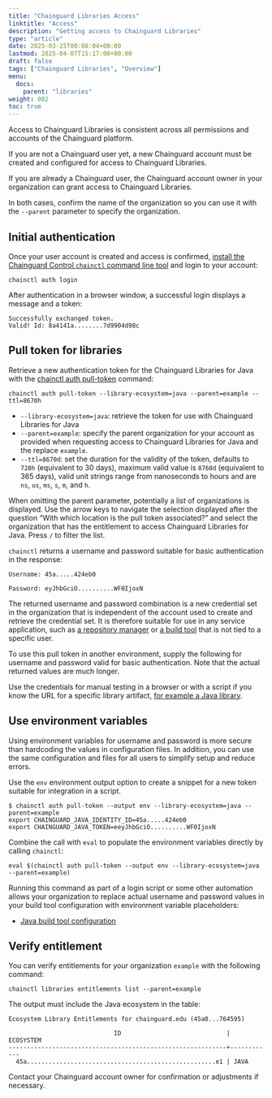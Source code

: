 ```yaml
---
title: "Chainguard Libraries Access"
linktitle: "Access"
description: "Getting access to Chainguard Libraries"
type: "article"
date: 2025-03-25T00:08:04+00:00
lastmod: 2025-04-07T15:17:00+00:00
draft: false
tags: ["Chainguard Libraries", "Overview"]
menu:
  docs:
    parent: "libraries"
weight: 002
toc: true
---
```


Access to Chainguard Libraries is consistent across all permissions and accounts
of the Chainguard platform.

If you are not a Chainguard user yet, a new Chainguard account must be created
and configured for access to Chainguard Libraries.

If you are already a Chainguard user, the Chainguard account owner in your
organization can grant access to Chainguard Libraries.

In both cases, confirm the name of the organization so you can use it with the
`--parent` parameter to specify the organization.

## Initial authentication

Once your user account is created and access is confirmed, [install the
Chainguard Control `chainctl` command line
tool](/chainguard/chainctl-usage/how-to-install-chainctl/) and login to your
account:

```shell
chainctl auth login
```

After authentication in a browser window, a successful login displays a message
and a token:

```shell
Successfully exchanged token.
Valid! Id: 8a4141a........7d9904d98c
```

## Pull token for libraries

Retrieve a new authentication token for the Chainguard Libraries for Java with
the [chainctl auth pull-token](/chainguard/chainctl/chainctl-docs/chainctl_auth_pull-token/)
command:

```shell
chainctl auth pull-token --library-ecosystem=java --parent=example --ttl=8670h
```

* `--library-ecosystem=java`: retrieve the token for use with Chainguard
  Libraries for Java
* `--parent=example`: specify the parent organization for your account as
  provided when requesting access to Chainguard Libraries for Java and the
  replace `example`.
* `--ttl=8670d`: set the duration for the validity of the token, defaults to
  `720h` (equivalent to 30 days), maximum valid value is `8760d` (equivalent to
  365 days), valid unit strings range from nanoseconds to hours and are `ns`,
  `us`, `ms`, `s`, `m`, and `h`.

When omitting the parent parameter, potentially a list of organizations is
displayed. Use the arrow keys to navigate the selection displayed after the
question “With which location is the pull token associated?” and select the
organization that has the entitlement to access Chainguard Libraries for Java.
Press `/` to filter the list.

`chainctl` returns a username and password suitable for basic authentication in
the response:

```shell
Username: 45a.....424eb0

Password: eyJhbGciO..........WF0IjoxN
```

The returned username and password combination is a new credential set in the
organization that is independent of the account used to create and retrieve the
credential set. It is therefore suitable for use in any service application,
such as [a repository manager](/chainguard/libraries/java/global-configuration)
or [a build tool](/chainguard/libraries/java/build-configuration) that is not
tied to a specific user.

To use this pull token in another environment, supply the following for username
and password valid for basic authentication. Note that the actual returned
values are much longer.

Use the credentials for manual testing in a browser or with a script if you know
the URL for a specific library artifact, [for example a Java
library](/chainguard/libraries/java/overview/#technical-details).

<a name="env"></a>

## Use environment variables

Using environment variables for username and password is more secure than
hardcoding the values in configuration files. In addition, you can use the same
configuration and files for all users to simplify setup and reduce errors.

Use the `env` environment output option to create a snippet for a new token
suitable for integration in a script.

```shell
$ chainctl auth pull-token --output env --library-ecosystem=java --parent=example
export CHAINGUARD_JAVA_IDENTITY_ID=45a.....424eb0
export CHAINGUARD_JAVA_TOKEN=eeyJhbGciO..........WF0IjoxN
```

Combine the call with `eval` to populate the environment variables directly by
calling `chainctl`:

```shell
eval $(chainctl auth pull-token --output env --library-ecosystem=java --parent=example)
```

Running this command as part of a login script or some other automation allows
your organization to replace actual username and password values in your build
tool configuration with environment variable placeholders:

*  [Java build tool configuration](/chainguard/libraries/java/build-configuration)

## Verify entitlement

You can verify entitlements for your organization `example` with the following
command:

```shell
chainctl libraries entitlements list --parent=example
```

The output must include the Java ecosystem in the table:

```shell
Ecosystem Library Entitlements for chainguard.edu (45a0...764595)

                             ID                             | ECOSYSTEM
------------------------------------------------------------+------------
  45a....................................................e1 | JAVA
```

Contact your Chainguard account owner for confirmation or adjustments if
necessary. 

<!-- Removed for now until we decide where this info should live. It is only accessible
for administrators (so Chainguard internal), but they might also be an audience to 
read the docs - so TBD

As administrator you can create entitlements:

```shell
chainctl libraries entitlements create --ecosystems=java,python --parent=example
```

Use the` --parent` option to specify the organization or select the organization
when running the command.

With the ID from listing the entitlements detailed in the preceding section, you
can also remove a Chainguard Libraries entitlement:

```shell
chainctl libraries entitlements rm ENTITLEMENT_ID
```
-->
